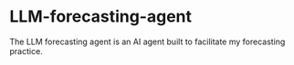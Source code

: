 # LLM-forecasting-agent 
The LLM forecasting agent is an AI agent built to facilitate my forecasting practice.
